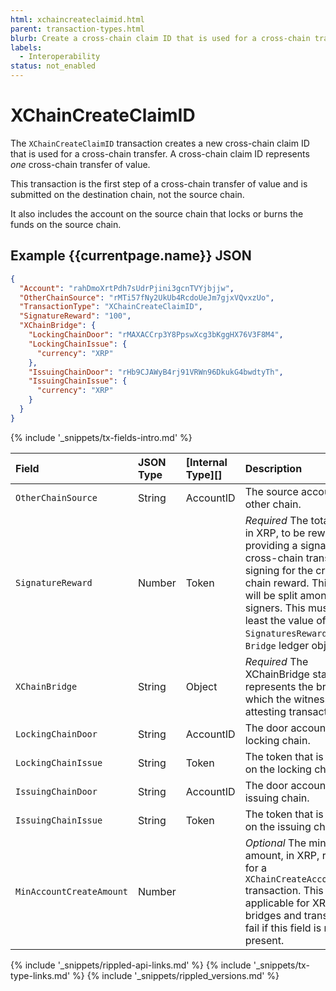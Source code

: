 ```yaml
---
html: xchaincreateclaimid.html 
parent: transaction-types.html
blurb: Create a cross-chain claim ID that is used for a cross-chain transfer.
labels:
  - Interoperability
status: not_enabled
---
```

# XChainCreateClaimID

The `XChainCreateClaimID` transaction creates a new cross-chain claim ID that is used for a cross-chain transfer. A cross-chain claim ID represents *one* cross-chain transfer of value. 

This transaction is the first step of a cross-chain transfer of value and is submitted on the destination chain, not the source chain. 

It also includes the account on the source chain that locks or burns the funds on the source chain.


## Example {{currentpage.name}} JSON


```json
{
  "Account": "rahDmoXrtPdh7sUdrPjini3gcnTVYjbjjw",
  "OtherChainSource": "rMTi57fNy2UkUb4RcdoUeJm7gjxVQvxzUo",
  "TransactionType": "XChainCreateClaimID",
  "SignatureReward": "100",
  "XChainBridge": {
    "LockingChainDoor": "rMAXACCrp3Y8PpswXcg3bKggHX76V3F8M4",
    "LockingChainIssue": {
      "currency": "XRP"
    },
    "IssuingChainDoor": "rHb9CJAWyB4rj91VRWn96DkukG4bwdtyTh",
    "IssuingChainIssue": {
      "currency": "XRP"
    }
  }
}
```


{% include '_snippets/tx-fields-intro.md' %}

| Field         | JSON Type           | [Internal Type][] | Description        |
|:--------------|:--------------------|:------------------|:-------------------|
| `OtherChainSource` | String | AccountID | The source account on the other chain. |
| `SignatureReward`  | Number  | Token |  _Required_ The total amount, in XRP, to be rewarded for providing a signature for cross-chain transfer or for signing for the cross-chain reward. This amount will be split among the signers. This must be at least the value of `SignaturesReward` in the `Bridge` ledger object. |
| `XChainBridge`| String | Object | _Required_ The XChainBridge stanza represents the bridge for which the witness is attesting transactions. |
| `LockingChainDoor` | String | AccountID | The door account on the locking chain. |
| `LockingChainIssue` | String | Token | The token that is bridged on the locking chain. |
| `IssuingChainDoor` | String  |  AccountID | The door account on the issuing chain. |
| `IssuingChainIssue` | String | Token | The token that is bridged on the issuing chain. |
| `MinAccountCreateAmount`  | Number  |   |  _Optional_ The minimum amount, in XRP, required for a `XChainCreateAccountCommit` transaction. This is only applicable for XRP-XRP bridges and transactions fail if this field is not present. |


<!-- ## Error Cases

In addition to errors that can occur for all transactions, {{currentpage.name}} transactions can result in the following [transaction result codes](transaction-results.html):

| Error Code                    | Description                                  |
|:------------------------------|:---------------------------------------------|
| `temDISABLED`                 | The [NonFungibleTokensV1 amendment][] is not enabled. |
-->


<!--{# common link defs #}-->
{% include '_snippets/rippled-api-links.md' %}
{% include '_snippets/tx-type-links.md' %}
{% include '_snippets/rippled_versions.md' %}
